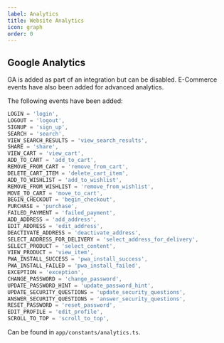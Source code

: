 ```yaml
---
label: Analytics
title: Website Analytics
icon: graph
order: 0
---
```


## Google Analytics

GA is added as part of an integration but can be disabled. E-Commerce events have also been added for advanced analytics.

The following events have been added:

```ts
LOGIN = 'login',
LOGOUT = 'logout',
SIGNUP = 'sign_up',
SEARCH = 'search',
VIEW_SEARCH_RESULTS = 'view_search_results',
SHARE = 'share',
VIEW_CART = 'view_cart',
ADD_TO_CART = 'add_to_cart',
REMOVE_FROM_CART = 'remove_from_cart',
DELETE_CART_ITEM = 'delete_cart_item',
ADD_TO_WISHLIST = 'add_to_wishlist',
REMOVE_FROM_WISHLIST = 'remove_from_wishlist',
MOVE_TO_CART = 'move_to_cart',
BEGIN_CHECKOUT = 'begin_checkout',
PURCHASE = 'purchase',
FAILED_PAYMENT = 'failed_payment',
ADD_ADDRESS = 'add_address',
EDIT_ADDRESS = 'edit_address',
DEACTIVATE_ADDRESS = 'deactivate_address',
SELECT_ADDRESS_FOR_DELIVERY = 'select_address_for_delivery',
SELECT_PRODUCT = 'select_content',
VIEW_PRODUCT = 'view_item',
PWA_INSTALL_SUCCESS = 'pwa_install_success',
PWA_INSTALL_FAILED = 'pwa_install_failed',
EXCEPTION = 'exception',
CHANGE_PASSWORD = 'change_password',
UPDATE_PASSWORD_HINT = 'update_password_hint',
UPDATE_SECURITY_QUESTIONS = 'update_security_questions',
ANSWER_SECURITY_QUESTIONS = 'answer_security_questions',
RESET_PASSWORD = 'reset_password',
EDIT_PROFILE = 'edit_profile',
SCROLL_TO_TOP = 'scroll_to_top',
```

Can be found in `app/constants/analytics.ts`.
